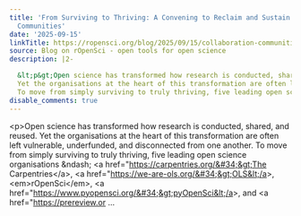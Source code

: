 ```yaml
---
title: 'From Surviving to Thriving: A Convening to Reclaim and Sustain Open Science
  Communities'
date: '2025-09-15'
linkTitle: https://ropensci.org/blog/2025/09/15/collaboration-communities/
source: Blog on rOpenSci - open tools for open science
description: |2-

  &lt;p&gt;Open science has transformed how research is conducted, shared, and reused.
  Yet the organisations at the heart of this transformation are often left vulnerable, underfunded, and disconnected from one another.
  To move from simply surviving to truly thriving, five leading open science organisations &amp;ndash; &lt;a href=&#34;https://carpentries.org/&#34;&gt;The Carpentries&lt;/a&gt;, &lt;a href=&#34;https://we-are-ols.org/&#34;&gt;OLS&lt;/a&gt;, &lt;em&gt;rOpenSci&lt;/em&gt;, &lt;a href=&#34;https://www.pyopensci.org/&#34;&gt;pyOpenSci&lt;/a&gt;, and &lt;a href=&#34;https://prereview.or ...
disable_comments: true
---
```


&lt;p&gt;Open science has transformed how research is conducted, shared, and reused.
Yet the organisations at the heart of this transformation are often left vulnerable, underfunded, and disconnected from one another.
To move from simply surviving to truly thriving, five leading open science organisations &amp;ndash; &lt;a href=&#34;https://carpentries.org/&#34;&gt;The Carpentries&lt;/a&gt;, &lt;a href=&#34;https://we-are-ols.org/&#34;&gt;OLS&lt;/a&gt;, &lt;em&gt;rOpenSci&lt;/em&gt;, &lt;a href=&#34;https://www.pyopensci.org/&#34;&gt;pyOpenSci&lt;/a&gt;, and &lt;a href=&#34;https://prereview.or ...
